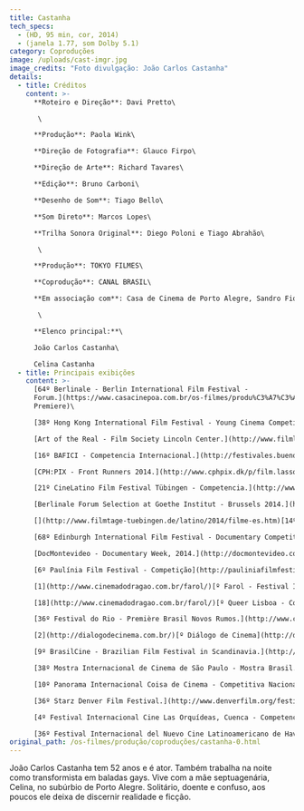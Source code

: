 ```yaml
---
title: Castanha
tech_specs:
  - (HD, 95 min, cor, 2014)
  - (janela 1.77, som Dolby 5.1)
category: Coproduções
image: /uploads/cast-imgr.jpg
image_credits: "Foto divulgação: João Carlos Castanha"
details:
  - title: Créditos
    content: >-
      **Roteiro e Direção**: Davi Pretto\

       \

      **Produção**: Paola Wink\

      **Direção de Fotografia**: Glauco Firpo\

      **Direção de Arte**: Richard Tavares\

      **Edição**: Bruno Carboni\

      **Desenho de Som**: Tiago Bello\

      **Som Direto**: Marcos Lopes\

      **Trilha Sonora Original**: Diego Poloni e Tiago Abrahão\

       \

      **Produção**: TOKYO FILMES\

      **Coprodução**: CANAL BRASIL\

      **Em associação com**: Casa de Cinema de Porto Alegre, Sandro Fiorin e Gogó Conteúdo Sonoro.\

       \

      **Elenco principal:**\

      João Carlos Castanha\

      Celina Castanha
  - title: Principais exibições
    content: >-
      [64º Berlinale - Berlin International Film Festival -
      Forum.](https://www.casacinepoa.com.br/os-filmes/produ%C3%A7%C3%A3o/coprodu%C3%A7%C3%B5es/castanha-0.html#tab=filmStills) (World
      Premiere)\

      [38º Hong Kong International Film Festival - Young Cinema Competition.](http://www.hkiff.org.hk/eng/film/detail/38176-castanha.html)\

      [Art of the Real - Film Society Lincoln Center.](http://www.filmlinc.com/films/on-sale/castanha)\

      [16º BAFICI - Competencia Internacional.](http://festivales.buenosaires.gob.ar/bafici/es/ficha/27/Castanha) (Prêmio FEISAL - Menção Especial)\

      [CPH:PIX - Front Runners 2014.](http://www.cphpix.dk/p/film.lasso?ser=2305&s=2014007&e=1)\

      [21º CineLatino Film Festival Tübingen - Competencia.](http://www.filmtage-tuebingen.de/latino/2014/filme-es.htm)\

      [Berlinale Forum Selection at Goethe Institut - Brussels 2014.](http://www.arsenal-berlin.de/en/berlinale-forum/news/single/article/4772/170.html)\

      [](http://www.filmtage-tuebingen.de/latino/2014/filme-es.htm)[14º Las Palmas Film Festival - Sección Oficial.](http://lpafilmfestival.com/) (Prêmio de Melhor Ator)\

      [68º Edinburgh International Film Festival - Documentary Competition.](http://www.filmtage-tuebingen.de/latino/2014/filme-es.htm)\

      [DocMontevideo - Documentary Week, 2014.](http://docmontevideo.com/)\

      [6º Paulínia Film Festival - Competição](http://pauliniafilmfestival.com.br/)[.](http://pauliniafilmfestival.com.br/) (Prêmio de Melhor Som)\

      [1](http://www.cinemadodragao.com.br/farol/)[º Farol - Festival Internacional de Cinema de Fortaleza.](http://www.cinemadodragao.com.br/farol/)\

      [18](http://www.cinemadodragao.com.br/farol/)[º Queer Lisboa - Competição de Documentário.](http://queerlisboa.pt/)\

      [36º Festival do Rio - Première Brasil Novos Rumos.](http://www.cinemadodragao.com.br/farol/) (Prêmio de Melhor Filme)\

      [2](http://dialogodecinema.com.br/)[º Diálogo de Cinema](http://dialogodecinema.com.br/). (Filme de Abertura)\

      [9º BrasilCine - Brazilian Film Festival in Scandinavia.](http://brasilcine.se/2014/films/castanha/) (Filme de Encerramento)\

      [38º Mostra Internacional de Cinema de São Paulo - Mostra Brasil.](http://38.mostra.org/br/filme/8114-CASTANHA)\

      [10º Panorama Internacional Coisa de Cinema - Competitiva Nacional.](http://coisadecinema.com.br/x_panorama/filmes/competitiva-nacional/)\

      [36º Starz Denver Film Festival.](http://www.denverfilm.org/festival/film/detail.aspx?id=26880&FID=80)\

      [4º Festival Internacional Cine Las Orquídeas, Cuenca - Competencia Opera Prima.](http://festivalcineorquidea.com/festival2014/index.php/2011-12-21-11-51-15/opera-prima-iberoamericana)\

      [36º Festival Internacional del Nuevo Cine Latinoamericano de Havana - Competencia Documental.](http://habanafilmfestival.com/filme/index.php?filmCode=25146)
original_path: /os-filmes/produção/coproduções/castanha-0.html
---
```

João Carlos Castanha tem 52 anos e é ator. Também trabalha na noite como transformista em baladas gays. Vive com a mãe septuagenária, Celina, no subúrbio de Porto Alegre. Solitário, doente e confuso, aos poucos ele deixa de discernir realidade e ficção.